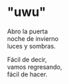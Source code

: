 # "uwu"

Abro la puerta  
noche de invierno  
luces y sombras.  

Fácil de decir,  
vamos regresando,  
fácil de hacer.  
